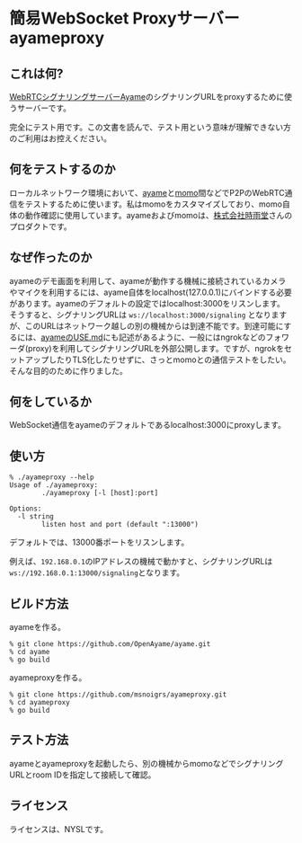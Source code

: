 # 簡易WebSocket Proxyサーバー ayameproxy

## これは何?

[WebRTCシグナリングサーバーAyame](https://github.com/OpenAyame/ayame)のシグナリングURLをproxyするために使うサーバーです。

完全にテスト用です。この文書を読んで、テスト用という意味が理解できない方のご利用はお控えください。

## 何をテストするのか

ローカルネットワーク環境において、[ayame](https://github.com/OpenAyame/ayame)と[momo](https://github.com/shiguredo/momo)間などでP2PのWebRTC通信をテストするために使います。私はmomoをカスタマイズしており、momo自体の動作確認に使用しています。ayameおよびmomoは、[株式会社時雨堂](https://shiguredo.jp)さんのプロダクトです。

## なぜ作ったのか

ayameのデモ画面を利用して、ayameが動作する機械に接続されているカメラやマイクを利用するには、ayame自体をlocalhost(127.0.0.1)にバインドする必要があります。ayameのデフォルトの設定ではlocalhost:3000をリスンします。
そうすると、シグナリングURLは `ws://localhost:3000/signaling` となりますが、このURLはネットワーク越しの別の機械からは到達不能です。到達可能にするには、[ayameのUSE.md](https://github.com/OpenAyame/ayame/blob/develop/doc/USE.md)にも記述があるように、一般にはngrokなどのフォワーダ(proxy)を利用してシグナリングURLを外部公開します。ですが、ngrokをセットアップしたりTLS化したりせずに、さっとmomoとの通信テストをしたい。そんな目的のために作りました。

## 何をしているか

WebSocket通信をayameのデフォルトであるlocalhost:3000にproxyします。

## 使い方

```
% ./ayameproxy --help
Usage of ./ayameproxy:
        ./ayameproxy [-l [host]:port]
        
Options:
  -l string
        listen host and port (default ":13000")
```

デフォルトでは、13000番ポートをリスンします。

例えば、`192.168.0.1`のIPアドレスの機械で動かすと、シグナリングURLは`ws://192.168.0.1:13000/signaling`となります。

## ビルド方法

ayameを作る。

```
% git clone https://github.com/OpenAyame/ayame.git
% cd ayame
% go build
```

ayameproxyを作る。

```
% git clone https://github.com/msnoigrs/ayameproxy.git
% cd ayameproxy
% go build
```

## テスト方法

ayameとayameproxyを起動したら、別の機械からmomoなどでシグナリングURLとroom IDを指定して接続して確認。

## ライセンス

ライセンスは、NYSLです。
